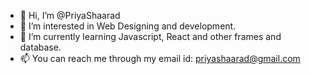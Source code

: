 - 👋 Hi, I’m @PriyaShaarad
- 👀 I’m interested in Web Designing and development.
- 🌱 I’m currently learning Javascript, React and other frames and database.
- 📫 You can reach me through my email id: priyashaarad@gmail.com

<!---
PriyaShaarad/PriyaShaarad is a ✨ special ✨ repository because its `README.md` (this file) appears on your GitHub profile.
You can click the Preview link to take a look at your changes.
--->
